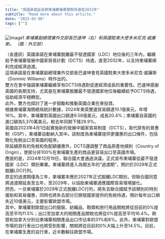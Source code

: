 ```yaml
---
title: "英國承諾延長對柬埔寨優惠關稅待遇至2032年"
subtitle: "Read more about this article."
date: "2025-02-08"
tags: [""]
---
```


![Image1](/thumbnails/UK-Tariff-2032.jpg "Meeting")
*柬埔寨副總理兼外交部長巴速坤（右）和英國駐柬大使多米尼克·威廉斯。 （圖：外交部）*

（金邊訊）英國承諾在柬埔寨脫離最不發達國家（LDC）地位後的三年內，繼續給予柬埔寨發展中國家貿易計劃（DCTS）待遇，直至2032年，以支持柬埔寨順利完成經濟過渡。
<br/>
這項承諾是在柬埔寨副總理兼外交部長巴速坤會見英國駐柬大使多米尼克·威廉斯（Donimic Williams）時作出的。
<br/>
雙方在會中強調柬埔寨繼續享有DCTS待遇對促進經濟成長的重要性。巴速坤感謝英國的長期支持，尤其是在柬埔寨脫離最不發達國家地位後繼續給予DCTS待遇，協助經濟平穩轉型。
<br/>
此外，雙方也探討了進一步鼓勵和推動英國企業在柬投資。
<br/>
根據柬埔寨海關總局統計數據，2024年柬英雙邊貿易額達10.1億美元，年增16%。其中，柬埔寨對英國出口額達9.58億美元，成長20.4%；柬埔寨自英國的進口額為5,370萬美元，較去年同期下降29.9%。
<br/>
英國自2023年4月1日起實施新的發展中國家貿易制度（DCTS），取代原有的普惠制（GSP），柬埔寨自動納入其中。該制度為柬埔寨提供更優惠的出口條件，包括簡化免稅出口至英國的程序。
<br/>
除延續原有的免稅和免配額優惠外，DCTS還調整了商品原產地規則（Country of Origin），使部分非100%在柬埔寨生產的商品更容易出口至英國市場。
<br/>
應提的是，2024年12月19日，聯合國大會通過決議，正式宣布柬埔寨從最不發達國家（LDC）類別畢業。柬埔寨將進入為期五年的“過渡期”，預計於2029年正式脫離LDC行列。
<br/>
原定的過渡期僅為三年，柬埔寨本應於2027年正式脫離LDC類別，但聯合國同意將過渡期延長至五年，至2029年，以協助柬埔寨適應國際貿易環境變化。
<br/>
然而，一旦柬埔寨於2029年正式脫離LDC行列，將失去聯合國賦予該類別的特別援助和貿易優惠，同時也將失去部分已開發國家提供的免稅待遇，預計每年出口損失近10億美元，主要影響歐盟市場。
<br/>
其中，柬埔寨對歐盟出口的服裝、紡織品、鞋類和旅行用品關稅將從目前的0%提高至平均11.5%；出口至加拿大的相關產品關稅也將從0%提高至平均16.4%。歐盟和加拿大分別佔柬埔寨相關產品出口市佔率的31%和8%。此外，柬埔寨對歐盟市場的自行車出口也將受到影響，關稅將從目前的0%大幅上升至14.5%。目前，在柬埔寨生產的自行車，近半數輸往歐盟市場。